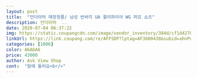 ```yaml
---
layout: post 
title:  "언더아머 매장정품/ 남성 반바지 UA 퀄리파이어 WG 퍼프 쇼츠" 
description: 언더아머  ..
date: 2020-07-04 06:37:22 
img: https://static.coupangcdn.com/image/vendor_inventory/384d/cf1d4270c8a569d49c46e0507e050a0df2b590772c01870f569871c8eb69.jpg 
linkUrl: https://link.coupang.com/re/AFFSDP?lptag=AF3600438&subid=ahnPublicAsk&pageKey=1704611743&itemId=829489073&vendorItemId=70078558999&traceid=V0-113-c0ebd5e0e59d1210 
categories: [1006] 
color: A6A6A6 
price: 43000 
author: Ask View Shop 
cont:  "맘에 들어요<br/>" 
---
```

